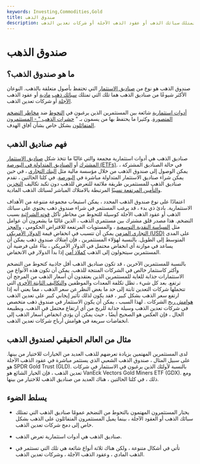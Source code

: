 ```yaml
---
keywords: Investing,Commodities,Gold
title: صندوق الذهب
description: صندوق الذهب هو نوع من صناديق الاستثمار التي عادةً ما تمتلك سبائك الذهب أو عقود الذهب الآجلة أو شركات تعدين الذهب.
---
```


# صندوق الذهب
## ما هو صندوق الذهب؟

صندوق الذهب هو نوع من [صناديق الاستثمار](/investment-fund) التي تحتفظ بأصول متعلقة بالذهب. النوعان الأكثر شيوعًا من صناديق الذهب هما تلك التي تمتلك [سبائك ذهب](/bullion) [مادية](/futures) أو عقود الذهب [الآجلة](/futures) أو شركات تعدين الذهب.

[أدوات استثمارية](/investmentvehicle) شائعة بين المستثمرين الذين يرغبون في [التحوط](/inflation-hedge) ضد [مخاطر التضخم المتصورة](/inflation). وكثيرا ما يحتفظ بها من يسمون بـ " [حشرات الذهب " - المستثمرون](/goldbug) [المتفائلون](/bull) بشكل خاص بشأن آفاق الهدف.

## فهم صناديق الذهب

صناديق الذهب هي أدوات استثمارية مجمعة والتي غالبًا ما تتخذ شكل [صناديق الاستثمار المشترك](/mutualfund) أو [الصناديق المتداولة في البورصة (ETFs)](/etf). في حالة الصناديق المشتركة ، يمكن الوصول إلى صندوق الذهب من خلال مؤسسة مالية مثل [البنك التجاري](/commercialbank) ، في حين يمكن شراء صناديق الاستثمار المتداولة مباشرة في [البورصة](/stockmarket). في كلتا الحالتين ، تقدم صناديق الذهب للمستثمرين طريقة ملائمة للتعرض للذهب دون تكبد تكاليف [التخزين والتأمين المرتفعة نسبيًا](/holding-costs) المرتبطة بالامتلاك المباشر لسبائك الذهب المادية.

اعتمادًا على نوع صندوق الذهب المحدد ، يمكن استيعاب مجموعة متنوعة من الأهداف الاستثمارية. بادئ ذي بدء ، قد يرغب المستثمر في شراء صندوق ذهب يحتوي على سبائك الذهب أو عقود الذهب الآجلة كوسيلة للتحوط من مخاطر تآكل [قوته الشرائية](/purchasingpower) بسبب التضخم. هذا مصدر قلق مشترك بين مستثمري الذهب ، الذين غالبًا ما يشعرون أن عوامل مثل [السياسة النقدية التوسعية](/expansionary_policy) ، والمستويات المرتفعة للاقتراض الحكومي ، [والعجز التجاري المزمن](/trade_deficit) يمكن أن تتسبب في انخفاض قيمة [الدولار الأمريكي (USD)](/usd) على المدى المتوسط إلى الطويل. بالنسبة لهؤلاء المستثمرين ، فإن امتلاك صندوق ذهب يمكن أن يساعد في موازنة أي انخفاض محتمل في الدولار الأمريكي ، بناءً على فرضية أن المستثمرين سيتحولون إلى الذهب [كملاذ آمن](/safe-haven) إذا بدأ الدولار في الانخفاض.

بالنسبة للمستثمرين الآخرين ، قد تكون صناديق الذهب أقل جاذبية كتحوط من التضخم وأكثر كاستثمار خالص في الشركات المنتجة للذهب. يمكن أن تكون هذه الأنواع من الاستثمارات جذابة للغاية للمستثمرين الذين يعتقدون أن أسعار الذهب من المرجح أن ترتفع. بعد كل شيء ، تظل تكلفة المعدات والموظفين [والتكاليف الثابتة الأخرى](/fixedcost) التي تتحملها شركات التعدين ثابتة إلى حد ما بغض النظر عن سعر الذهب ، مما يعني أنه إذا ارتفع سعر الذهب بشكل كبير ، فقد يكون لذلك تأثير إيجابي كبير على تعدين الذهب [هوامش ربح](/profitmargin) الشركات . لهذا السبب ، يمكن أن يكون الاستثمار في صندوق ذهب متخصص في شركات تعدين الذهب وسيلة جذابة للربح من أي ارتفاع محتمل في الذهب. وبطبيعة الحال ، فإن العكس هو الصحيح أيضًا ، حيث يمكن أن يؤدي انخفاض أسعار الذهب إلى انخفاضات سريعة في هوامش أرباح شركات تعدين الذهب.

## مثال من العالم الحقيقي لصندوق الذهب

لدى المستثمرين المهتمين بزيادة تعرضهم للذهب العديد من الخيارات للاختيار من بينها. على سبيل المثال ، صندوق الذهب الشعبي الذي يستثمر مباشرة في عقود الذهب الآجلة هو SPDR Gold Trust (GLD). بالنسبة لأولئك الذين يرغبون في الاستثمار في شركات تعدين الذهب ، فإن الخيار الشائع هو VanEck Vectors Gold Miners ETF (GDX). ومع ذلك ، في كلتا الحالتين ، هناك العديد من صناديق الذهب للاختيار من بينها.

## يسلط الضوء

- يختار المستثمرون المهتمون بالتحوط من التضخم عمومًا صناديق الذهب التي تمتلك سبائك الذهب أو العقود الآجلة ، بينما يميل المستثمرون المتفائلون على الذهب بشكل خاص إلى دمج شركات تعدين الذهب.

- صناديق الذهب هي أدوات استثمارية تعرض الذهب.

- تأتي في أشكال متنوعة ، ولكن هناك ثلاثة أنواع شائعة هي تلك التي تستثمر في الذهب المادي ، وعقود الذهب الآجلة ، وشركات تعدين الذهب.

